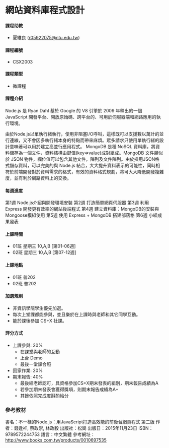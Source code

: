 # 網站資料庫程式設計

#### 課程助教

* 夏維良 (r05922075@ntu.edu.tw)

#### 課程編號

* CSX2003

#### 課程類型

* 微課程

#### 課程介紹

Node.js 是 Ryan Dahl 基於 Google 的 V8 引擎於 2009 年釋出的一個 JavaScript 開發平台、開放原始碼、跨平台的、可用於伺服器端和網路應用的執行環境。 

由於Node.js以單執行緒執行，使用非阻塞I/O呼叫，這樣既可以支援數以萬計的並行連線，又不會因多執行緒本身的特點而帶來麻煩。眾多請求只使用單執行緒的設計意味著可以用於建立高並行應用程式。 
MongoDB 是種 NoSQL 資料庫，將資料儲存為一個文件，資料結構由鍵值(key=>value)成對組成。MongoDB 文件類似於 JSON 物件，欄位值可以包含其他文件，陣列及文件陣列。由於採用JSON格式儲存資料，可以完美的與 Node.js 結合，大大提升資料表示的可能性，同時相符於前端開發對於資料需求的格式，有效的資料格式規劃，將可大大降低開發複雜度，並有利於網路資料上的交換。 

#### 每週進度

第1週 Node.js介紹與開發環境安裝 
第2週 打造簡單網頁伺服器 
第3週 利用Express 開發更有效率的網站後端程式 
第4週 建立資料庫：MongoDB的安裝與Mongoose模組使用 
第5週 使用 Express + MongoDB 搭建部落格 
第6週 小組成果發表 

#### 上課時間

* 01班 星期三 10,A,B [第01-06週]
* 02班 星期三 10,A,B [第07-12週]

#### 上課地點

* 01班 普202 
* 02班 普202 

#### 加選規則

* 非資訊學院學生優先加選。
* 每次上堂課都能參與，並且樂於在上課時與老師和其它同學互動。
* 能於課後參加 CS+X 社課。

#### 評分方式

* 上課參與: 20%
    * 在課堂與老師的互動
    * 上台 Demo
    * 最後一堂課合照 
* 回家作業: 20%
* 期末報告: 40% 
    * 最後經老師認可，具資格參加CS+X期末發表的組別，期末報告成績為A
    * 若參加期末發表會獲得獎項，則期末報告成績為A+
    * 其餘依照完成度斟酌給分

### 參考教材

書名：不一樣的Node.js：用JavaScript打造高效能的前後台網頁程式 第二版 
作者：錢逢祥, 蔡政崇, 林政毅 
出版社：松崗 
出版日：2015年11月23日 
ISBN：9789572244753 
語言：中文繁體 
參考網址：http://www.books.com.tw/products/0010697535 


